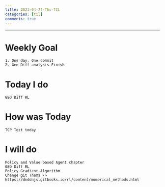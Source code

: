 ```yaml
---
title: 2021-04-22-Thu-TIL
categories: [til]
comments: true
---
```

-------------------------------------------------------------------------------


# Weekly Goal
```
1. One day, One commit
2. Geo-Diff analysis Finish 
```


# Today I do
```
GEO Diff RL
```

# How was Today
```
TCP Test today
```

# I will do
```
Policy and Value based Agent chapter 
GEO Diff RL 
Policy Gradient Algorithm
Change git Thema -> https://dnddnjs.gitbooks.io/rl/content/numerical_methods.html
```

